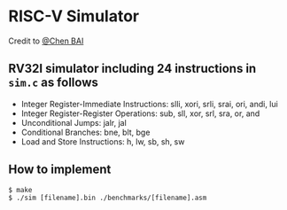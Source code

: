 # RISC-V Simulator
Credit to [@Chen BAI](https://github.com/baichen318)

## RV32I simulator including 24 instructions in `sim.c` as follows
* Integer Register-Immediate Instructions:
            slli, xori, srli, srai, ori, andi, lui
* Integer Register-Register Operations:
            sub, sll, xor, srl, sra, or, and
* Unconditional Jumps:
            jalr, jal
* Conditional Branches:
            bne, blt, bge
* Load and Store Instructions:
            h, lw, sb, sh, sw

## How to implement
```
$ make
$ ./sim [filename].bin ./benchmarks/[filename].asm
```

